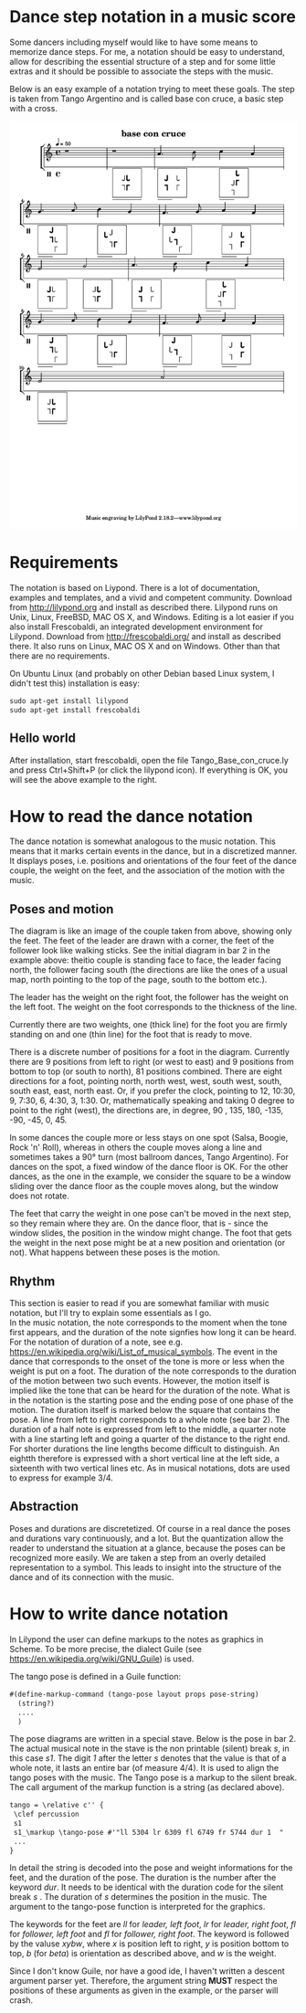 # Dance step notation in a music score


Some dancers including myself would like to have some means to memorize dance steps. 
For me, a notation should be easy to understand, allow for describing the essential structure of a step and for some little extras
and it should be possible to associate the steps with the music. 

Below is an easy example of a notation trying to meet these goals. The step is taken from Tango Argentino and is called base con cruce, a basic step with a cross. 

![Base con cruce](./Tango_Base_con_cruce.png)

# Requirements

The notation is based on Liypond. There is a lot of documentation, examples and templates, and a vivid and competent community. Download from http://lilypond.org and install as described there. Lilypond runs on Unix, Linux, FreeBSD, MAC OS X, and Windows. Editing is a lot easier if you also install Frescobaldi, an integrated development environment for Lilypond. Download from http://frescobaldi.org/ and install as described there. It also runs on Linux, MAC OS X and on Windows. 
Other than that there are no requirements.

On Ubuntu Linux (and probably on other Debian based Linux system, I didn't test this) installation is easy:
```
sudo apt-get install lilypond
sudo apt-get install frescobaldi
```

## Hello world
After installation, start frescobaldi, open the file Tango_Base_con_cruce.ly and press Ctrl+Shift+P (or click the lilypond icon). If everything is OK, you will see the above example to the right. 

# How to read the dance notation

The dance notation is somewhat analogous to the music notation. This means that it marks certain events in the dance, but in a discretized manner. It displays poses, i.e. positions and orientations of the four feet of the dance couple, the weight on the feet, and the association of the motion with the music.  

## Poses and motion

The diagram is like an image of the couple taken from above, showing only the feet. The feet of the leader are drawn with a 
corner, the feet of the follower look like walking sticks. See the initial diagram in bar 2 in the example above: theitio couple is standing face to face, the leader facing north, the follower facing south (the directions are like the ones of a usual map, north pointing to the top of the page, south to the bottom etc.). 

The leader has the weight on the right foot, the follower has the weight on the left foot. 
The weight on the foot corresponds to the thickness of the line.

Currently there are two weights, one (thick line) for the foot you are firmly standing on and one (thin line) for the foot that is ready to move.

There is a discrete number of positions for a foot in the diagram. Currently there are 9 positions from left to right (or west to east) and 9 positions from bottom to top (or south to north), 81 positions combined. There are eight directions for a foot, pointing north, north west, west, south west, south, south east, east, north east. Or, if you prefer the clock, pointing to 12, 10:30, 9, 7:30, 6, 4:30, 3, 1:30. Or, mathematically speaking and taking 0 degree to point to the right (west), the directions are, in degree, 90 , 135, 180, -135, -90, -45, 0, 45. 

In some dances the couple more or less stays on one spot (Salsa, Boogie, Rock 'n' Roll), whereas in others the couple moves along a line and sometimes takes a 90° turn (most ballroom dances, Tango Argentino).
For dances on the spot, a fixed window of the dance floor is OK. For the other dances, as the one in the example, we consider the square to be a window sliding over the dance floor as the couple moves along, but the window does not rotate. 

The feet that carry the weight in one pose can't be moved in the next step, so they remain where they are. On the dance floor, that is - since the window slides, the position in the window might change. The foot that gets the weight in the next pose might be at a new position and orientation (or not). What happens between these poses is the motion.  

## Rhythm 

This section is easier to read if you are somewhat familiar with music notation, but I'll try to explain some essentials as I go.  
In the music notation, the note corresponds to the moment when the tone first appears, and the duration of the note signfies how long it can be heard. For the notation of duration of a note, see e.g. https://en.wikipedia.org/wiki/List_of_musical_symbols. The event in the dance that corresponds to the onset of the tone is more or less when the weight is put on a foot. The duration of the note corresponds to the duration of the motion between two such events. However, the motion itself is implied like the tone that can be heard for the duration of the note. What is in the notation is the starting pose and the ending pose of one phase of the motion. The duration itself is marked below the square that contains the pose. A line from left to right corresponds to a whole note (see bar 2). The duration of a half note is expressed from left to the middle, a quarter note with a line starting left and going a quarter of the distance to the right end. For shorter durations the line lengths become difficult to distinguish. An eightth therefore is expressed with a short vertical line at the left side, a sixteenth with two vertical lines etc. As in musical notations, dots are used to express for example 3/4. 

## Abstraction

Poses and durations are discretetized. Of course in a real dance the poses and durations vary continuously, and a lot. But the quantization allow the reader to understand the situation at a glance, because the poses can be recognized more easily. We are taken a step from an overly detailed representation to a symbol. This leads to insight into the structure of the dance and of its connection with the music. 

# How to write dance notation

In Lilypond the user can define markups to the notes as graphics in Scheme. To be more precise, the dialect Guile (see https://en.wikipedia.org/wiki/GNU_Guile) is used. 

The tango pose is defined in a Guile function:

```
#(define-markup-command (tango-pose layout props pose-string)
  (string?)
  ....
  )
```

The pose diagrams are written in a special stave. Below is the pose in bar 2. The actual musical note in the stave
is the non printable (silent) break _s_, in this case _s1_. The digit _1_ after the letter _s_ denotes that the value is that of a whole note, it lasts an entire bar (of measure 4/4). It is used to align the tango poses with the music. The Tango pose is a markup to the silent break. The call argument of the markup function is a string (as declared above). 

```
tango = \relative c'' {
 \clef percussion
 s1
 s1_\markup \tango-pose #'"ll 5304 lr 6309 fl 6749 fr 5744 dur 1  " 
 ...
}
```

In detail the string is decoded into the pose and weight informations for the feet, and the duration of the pose. The duration is the number after the keyword _dur_. It needs to be identical with the duration code for the silent break _s_ .  The duration of _s_ determines the position in the music. The argument to the tango-pose function is interpreted for the graphics. 

The keywords for the feet are _ll_ for _leader, left foot_, _lr_ for _leader, right foot_, _fl_ for _follower, left foot_ and _fl_ for _follower, right foot_.  The keyword is followed by the valuse _xybw_, where _x_ is position left to right, _y_ is position bottom to top, _b_ (for _beta_) is orientation as described above, and _w_ is the weight. 

Since I don't know Guile, nor have a good ide, I haven't written a descent argument parser yet. Therefore, the argument string __MUST__ respect the positions of these arguments as given in the example, or the parser will crash. 

